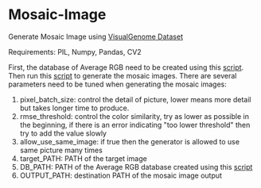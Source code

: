 # Mosaic-Image
Generate Mosaic Image using [VisualGenome Dataset](http://visualgenome.org/)

Requirements: PIL, Numpy, Pandas, CV2

First, the database of Average RGB need to be created using this [script](https://github.com/louisowen6/Mosaic_Image/blob/master/build_datasets_avg_rgb.py). Then run this [script](https://github.com/louisowen6/Mosaic_Image/blob/master/create_mosaic.py) to generate the mosaic images. There are several parameters need to be tuned when generating the mosaic images:

1) pixel_batch_size: control the detail of picture, lower means more detail but takes longer time to produce. 
2) rmse_threshold: control the color similarity, try as lower as possible in the beginning, if there is an error indicating "too lower threshold" then try to add the value slowly
3) allow_use_same_image: if true then the generator is allowed to use same picture many times
4) target_PATH: PATH of the target image
5) DB_PATH: PATH of the Average RGB database created using this [script](https://github.com/louisowen6/Mosaic_Image/blob/master/build_datasets_avg_rgb.py)
6) OUTPUT_PATH: destination PATH of the mosaic image output
